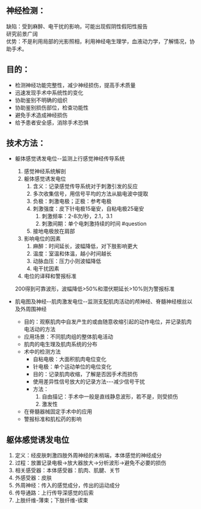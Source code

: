 ## 神经检测：

缺陷：受到麻醉、电干扰的影响，可能出现假阴性假阳性报告  
研究前景广阔  
优势：不是利用局部的光影照相，利用神经电生理学，血液动力学，了解情况，协助手术。
 
## 目的：

- 检测神经功能完整性，减少神经损伤，提高手术质量
- 迅速发现手术中系统性的变化
- 协助鉴别不明确的组织
- 协助鉴别损伤部位，检查功能性
- 避免手术造成神经损伤
- 给予患者安全感，消除手术恐惧

## 技术方法：

- 躯体感觉诱发电位--监测上行感觉神经传导系统
    1. 感觉神经系统解剖
    2. 躯体感觉诱发电位
        1. 含义：记录感觉传导系统对于刺激引发的反应
        2. 多次收集信号，用信号平均的方法从脑电波中提取
        3. 负极：刺激电极；正极：参考电极
        4. 刺激强度：皮下针电极15毫安，自粘电极25毫安
	        1. 刺激频率：2-8次/秒，2.1，3.1  
	        2. 刺激间期：单个电刺激持续的时间 #question 
		5. 接地电极放在肩部
    1. 影响电位的因素
        1. 麻醉：时间延长，波幅降低，对下肢影响更大
        2. 温度：室温和体温，越小时间越长
        3. 动脉血压：压力小则波幅降低
        4. 电干扰因素
    2. 电位的译释和警报标准
    
    200得到可靠波形，波幅降低>50%和潜伏期延长>10%则为警报标准
    
- 肌电图及神经--肌肉激发电位--监测支配肌肉活动的颅神经、脊髓神经根丝以及外周围神经
    - 目的：观察肌肉中自发产生的或由随意收缩引起的动作电位，并记录肌肉电活动的方法
    - 应用场景：不同肌肉组的整体肌电活动
    - 肌肉的电生理及肌肉系统的分布
    - 术中的检测方法
        - 自粘电极：大面积肌肉电位变化
        - 针电极：单个运动单位的电位变化
        - 目的：记录肌肉收缩，了解是否因手术而损伤
        - 使用差异性信号放大的记录方法---减少信号干扰
        - 方法：
            1. 自由描记：手术中一般是直线静息波形，若不是，则受损伤
            2. 激发性
    - 在脊髓器械固定手术中的应用
    - 警报标准和肌松药的影响
 
## 躯体感觉诱发电位

1. 定义：经皮肤刺激四肢外周神经的末梢端，本体感觉的神经成分  
2. 过程：放置记录电极→放大器放大→分析波形→避免不必要的损伤  
3. 相关感受器：本体感受器：肌肉、肌腱、关节  
4. 外感受器：皮肤  
5. 外周神经：传入的感觉成分，传出的运动成分  
6. 传导通路：上行传导深感觉的后索  
7. 上肢纤维-薄束；下肢纤维-锲束